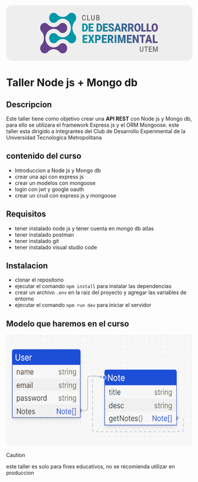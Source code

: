 <p align="center">
<img src='./images/exdev.png' height=150/>
</p>

# Taller Node js + Mongo db

## Descripcion

Este taller tiene como objetivo crear una **API REST** con Node js y Mongo db, para ello se utilizara el framework Express js y el ORM Mongoose.
este taller esta dirigido a integrantes del Club de Desarrollo Experimental de la Universidad Tecnologica Metropolitana

## contenido del curso

- Introduccion a Node js y Mongo db
- crear una api con express js
- crear un modelos con mongoose
- login con jwt y google oauth
- crear un crud con express js y mongoose

## Requisitos

- tener instalado node js y tener cuenta en mongo db atlas
- tener instalado postman
- tener instalado git
- tener instalado visual studio code

## Instalacion

- clonar el repositorio
- ejecutar el comando `npm install` para instalar las dependencias
- crear un archivo `.env` en la raiz del proyecto y agregar las variables de entorno
- ejecutar el comando `npm run dev` para iniciar el servidor

## Modelo que haremos en el curso

<p align="center">
<img src='./images/modelo.png' height=300/>
</p>

> [!CAUTION]
> este taller es solo para fines educativos, no se recomienda utilizar en produccion
